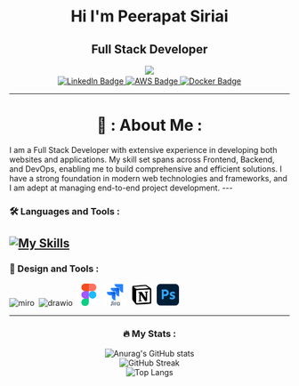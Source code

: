 <div id="header" align="center">
<h1>Hi I'm Peerapat Siriai</h1>
</div>
<div id="header" align="center">
<h2>Full Stack Developer</h2>
</div>

<div id="header" align="center">
  <img src="https://gifdb.com/images/high/cartoon-character-louise-belcher-coding-is-fun-ctmkcciuc1gyxos2.gif" width="200"/>
</div>
<div id="badges" align="center">
  <a href="" target="_blank">
    <img src="https://img.shields.io/badge/typescript-%23007ACC.svg?style=for-the-badge&logo=typescript&logoColor=white" alt="LinkedIn Badge"/>
  </a>
  <a href="" target="_blank">
    <img src="https://img.shields.io/badge/Amazon_AWS-FF9900?style=for-the-badge&logo=amazonaws&logoColor=white" alt="AWS Badge"/>
  </a>
  <a href="" target="_blank">
    <img src="https://img.shields.io/badge/docker-%230db7ed.svg?style=for-the-badge&logo=docker&logoColor=white" alt="Docker Badge"/>
  </a>
</div>

---
<div id="header" align="center">
<h1>😤 : About Me :</h1>
</div>
I am a Full Stack Developer with extensive experience in developing both websites and applications. My skill set spans across Frontend, Backend, and DevOps, enabling me to build comprehensive and efficient solutions. I have a strong foundation in modern web technologies and frameworks, and I am adept at managing end-to-end project development.
---


### 🛠️ Languages and Tools :
[![My Skills](https://skillicons.dev/icons?i=go,ts,react,nextjs,angular,nest,tailwind,aws,flutter,postgres,mongodb,mysql,redis,sqlite,nodejs,prisma,sequelize,laravel,github,git,bitbucket,gitlab,bootstrap,cs,py,django,docker,eclipse,java,express,fastapi,flask,jest,jquery,linux,ubuntu,nginx,html,css,js&perline=20)](https://skillicons.dev)
---

### 🎨 Design and Tools :
<div>
  <img src="https://store-images.s-microsoft.com/image/apps.47763.13959754522315136.87be3224-9693-4fd4-8cd4-af6362fb8d37.b3c24453-164b-4d03-b561-e77aec7c076a" title="miro" alt="miro" width="40" height="40"/>&nbsp;
  <img src="https://miro.medium.com/v2/resize:fit:267/1*CalM6rOuHxReY6W-rE01lw.png" title="drawio" alt="drawio" width="40" height="40"/>&nbsp;
  <img src="https://github.com/devicons/devicon/blob/master/icons/figma/figma-original.svg" title="figma" alt="figma" width="40" height="40"/>&nbsp;
  <img src="https://github.com/devicons/devicon/blob/master/icons/jira/jira-original-wordmark.svg"  title="jira" alt="jira" width="40" height="40"/>&nbsp;
  <img src="https://github.com/devicons/devicon/blob/master/icons/notion/notion-original.svg" title="notion" alt="notion" width="40" height="40"/>&nbsp;
  <img src="https://github.com/devicons/devicon/blob/master/icons/photoshop/photoshop-original.svg" title="ph" alt="ph" width="40" height="40"/>&nbsp;
</div>

---

<div align="center">

### :fire: My Stats :

![Anurag's GitHub stats](https://github-readme-stats.vercel.app/api?username=peerapatsiriai&show_icons=true&theme=radical)<br>
![GitHub Streak](https://streak-stats.demolab.com?user=peerapatsiriai&theme=dark)<br>
![Top Langs](https://github-readme-stats.vercel.app/api/top-langs/?username=peerapatsiriai&layout=compact&theme=vision-friendly-dark)

</div>
